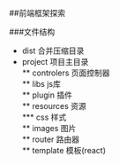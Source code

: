 ##前端框架探索

###文件结构
* dist   合并压缩目录<br/>
* project    项目主目录<br/>
** controlers    页面控制器<br/>
** libs  js库<br/>
** plugin    插件<br/>
** resources 资源<br/>
*** css  样式<br/>
** images   图片<br/>
** router    路由器<br/>
** template  模板(react)<br/>

